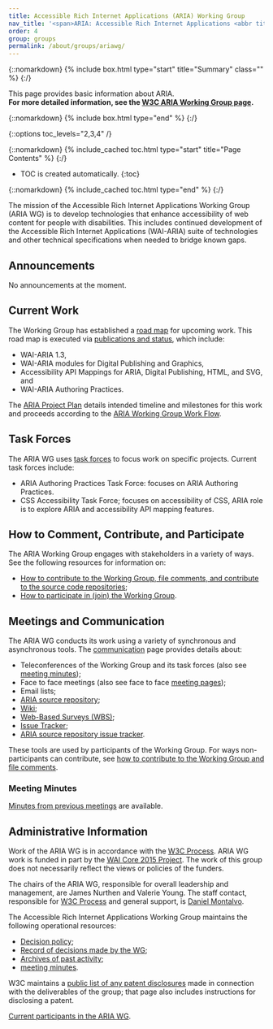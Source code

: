 ```yaml
---
title: Accessible Rich Internet Applications (ARIA) Working Group
nav_title: '<span>ARIA: Accessible Rich Internet Applications <abbr title="Working Group">WG</abbr></span>'
order: 4
group: groups
permalink: /about/groups/ariawg/
---
```


{::nomarkdown}
{% include box.html type="start" title="Summary" class="" %}
{:/}

This page provides basic information about ARIA.<br>**For more detailed information, see the [W3C ARIA Working Group page](https://www.w3.org/groups/wg/aria/).**

{::nomarkdown}
{% include box.html type="end" %}
{:/}

{::options toc_levels="2,3,4" /}

{::nomarkdown}
{% include_cached toc.html type="start" title="Page Contents" %}
{:/}

-   TOC is created automatically.
{:toc}

{::nomarkdown}
{% include_cached toc.html type="end" %}
{:/}

The mission of the Accessible Rich Internet Applications Working Group (ARIA WG) is to develop technologies that enhance accessibility of web content for people with disabilities. This includes continued development of the Accessible Rich Internet Applications (WAI-ARIA) suite of technologies and other technical specifications when needed to bridge known gaps.

## Announcements

No announcements at the moment.

## Current Work

The Working Group has established a [road map](roadmap) for upcoming work. This road map is executed via [publications and status](deliverables), which include:

- WAI-ARIA 1.3,
- WAI-ARIA modules for Digital Publishing and Graphics,
- Accessibility API Mappings for ARIA, Digital Publishing, HTML, and SVG, and
- WAI-ARIA Authoring Practices.

The [ARIA Project Plan](project) details intended timeline and milestones for this work and proceeds according to the [ARIA Working Group Work Flow](workflow).

## Task Forces

The ARIA WG uses [task forces](task-forces) to focus work on specific projects. Current task forces include:

- ARIA Authoring Practices Task Force: focuses on ARIA Authoring Practices.
- CSS Accessibility Task Force; focuses on accessibility of CSS, ARIA role is to explore ARIA and accessibility API mapping features.

## How to Comment, Contribute, and Participate

The ARIA Working Group engages with stakeholders in a variety of ways. See the following resources for information on:

- [How to contribute to the Working Group, file comments, and contribute to the source code repositories](contribute);
- [How to participate in (join) the Working Group](https://www.w3.org/groups/wg/aria/instructions/).

## Meetings and Communication

The ARIA WG conducts its work using a variety of synchronous and asynchronous tools. The [communication](aria/communication) page provides details about:

- Teleconferences of the Working Group and its task forces (also see [meeting minutes](aria/minutes));
- Face to face meetings (also see face to face [meeting pages](https://www.w3.org/WAI/ARIA/wiki/Meetings));
- Email lists;
- [ARIA source repository](https://github.com/w3c/aria/);
- [Wiki](https://www.w3.org/WAI/ARIA/wiki/);
- [Web-Based Surveys (WBS)](/2002/09/wbs/83726/);
- [Issue Tracker](track/);
- [ARIA source repository issue tracker](https://github.com/w3c/aria/issues).

These tools are used by participants of the Working Group. For ways non-participants can contribute, see [how to contribute to the Working Group and file comments](aria/contribute).

### Meeting Minutes

[Minutes from previous meetings](aria/minutes) are available.

## Administrative Information

Work of the ARIA WG is in accordance with the [W3C Process](http://www.w3.org/Process). ARIA WG work is funded in part by the [WAI Core 2015 Project](http://www.w3.org/WAI/Core2015/). The work of this group does not necessarily reflect the views or policies of the funders.

The chairs of the ARIA WG, responsible for overall leadership and management, are James Nurthen and Valerie Young. The staff contact, responsible for [W3C Process](http://www.w3.org/Consortium/Process/) and general support, is [Daniel Montalvo](https://www.w3.org/staff#dmontalvo).

The Accessible Rich Internet Applications Working Group maintains the following operational resources:

- [Decision policy](aria/decision-policy);
- [Record of decisions made by the WG](https://www.w3.org/WAI/ARIA/wiki/Decisions);
- [Archives of past activity](aria/archive);
- [meeting minutes](aria/minutes).

W3C maintains a [public list of any patent disclosures](http://www.w3.org/2004/01/pp-impl/83726/status) made in connection with the deliverables of the group; that page also includes instructions for disclosing a patent.

[Current participants in the ARIA WG](https://www.w3.org/groups/wg/aria/participants/).
